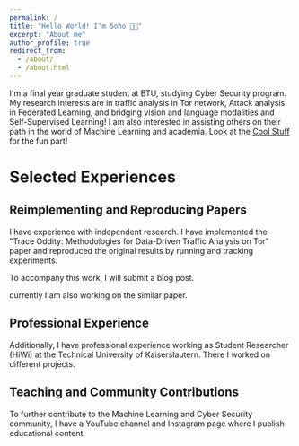 ```yaml
---
permalink: /
title: "Hello World! I'm Soho 👋🏼"
excerpt: "About me"
author_profile: true
redirect_from: 
  - /about/
  - /about.html
---
```


I'm a final year graduate student at BTU, studying Cyber Security program. My research interests are in traffic analysis in Tor network, Attack analysis in Federated Learning, and bridging vision and language modalities and Self-Supervised Learning! I am also interested in assisting others on their path in the world of Machine Learning and academia. Look at the [Cool Stuff](https://hoseinpur.github.io/portfolio/) for the fun part!

# Selected Experiences 


## Reimplementing and Reproducing Papers
I have experience with independent research. I have implemented the "Trace Oddity: Methodologies for Data-Driven Traffic Analysis on Tor" paper and reproduced the original results by running and tracking experiments.

To accompany this work, I will submit a blog post.

currently I am also working on the similar paper.

## Professional Experience
Additionally, I have professional experience working as Student Researcher (HiWi) at the Technical University of Kaiserslautern. 
There I worked on different projects.

## Teaching and Community Contributions
To further contribute to the Machine Learning and Cyber Security community, I have a YouTube channel and Instagram page where I publish educational content.